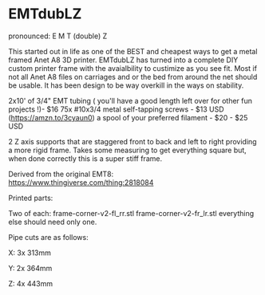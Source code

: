 # EMTdubLZ

pronounced: E M T (double) Z


This started out in life as one of the BEST and cheapest ways to get a metal framed Anet A8 3D printer. EMTdubLZ has turned into a complete DIY custom printer frame with the avaialbility to custimize as you see fit. Most if not all Anet A8 files on carriages and or the bed from around the net should be usable. It has been design to be way overkill in the ways on stability. 

2x10' of 3/4" EMT tubing ( you'll have a good length left over for other fun projects !)- $16
75x #10x3/4 metal self-tapping screws - $13 USD (https://amzn.to/3cyaun0)
a spool of your preferred filament - $20 - $25 USD

2 Z axis supports that are staggered front to back and left to right providing a more rigid frame. Takes some measuring to get everything square but, when done correctly this is a super stiff frame.

Derived from the original EMT8: https://www.thingiverse.com/thing:2818084

Printed parts:

Two of each:
frame-corner-v2-fl_rr.stl 
frame-corner-v2-fr_lr.stl 
everything else should need only one.

Pipe cuts are as follows:

X: 3x 313mm

Y: 2x 364mm

Z: 4x 443mm


